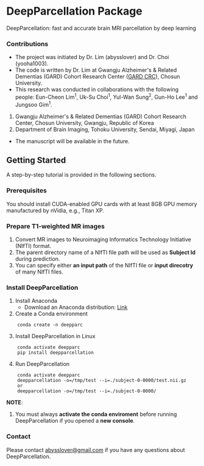 # DeepParcellation Package
DeepParcellation: fast and accurate brain MRI parcellation by deep learning


### Contributions
- The project was initiated by Dr. Lim (abysslover) and Dr. Choi (yooha1003).
- The code is written by Dr. Lim at Gwangju Alzheimer's & Related Dementias (GARD) Cohort Research Center ([GARD CRC](http://nrcd.re.kr/)), Chosun University.
- This research was conducted in collaborations with the following people:
Eun-Cheon Lim<sup>1</sup>, Uk-Su Choi<sup>1</sup>, Yul-Wan Sung<sup>2</sup>, Gun-Ho Lee<sup>1</sup> and Jungsoo Gim<sup>1</sup>.

1. Gwangju Alzheimer's & Related Dementias (GARD) Cohort Research Center, Chosun University, Gwangju, Republic of Korea
2. Department of Brain Imaging, Tohoku University, Sendai, Miyagi, Japan

- The manuscript will be available in the future.

## Getting Started
A step-by-step tutorial is provided in the following sections.

### Prerequisites
You should install CUDA-enabled GPU cards with at least 8GB GPU memory manufactured by nVidia, e.g., Titan XP.

### Prepare T1-weighted MR images

1. Convert MR images to Neuroimaging Informatics Technology Initiative (NIfTI) format.
2. The parent directory name of a NIfTI file path will be used as **Subject Id** during prediction.
3. You can specify either **an input path** of the NIfTI file or **input direcotry** of many NIfTI files.

### Install DeepParcellation
1. Install Anaconda
   - Download an Anaconda distribution: [Link](https://www.anaconda.com/distribution/)
2. Create a Conda environment
```
	conda create -n deepparc
```
3. Install DeepParcellation in Linux
```
	conda activate deepparc
	pip install deepparcellation
```
4. Run DeepParcellation
```
	conda activate deepparc
	deepparcellation -o=/tmp/test --i=./subject-0-0000/test.nii.gz
	or
	deepparcellation -o=/tmp/test --i=./subject-0-0000/
```
**NOTE**:
1. You must always **activate the conda enviroment** before running DeepParcellation if you opened a **new console**.

### Contact
Please contact abysslover@gmail.com if you have any questions about DeepParcellation.
